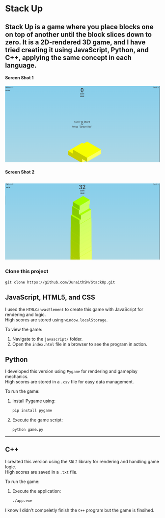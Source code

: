 # Stack Up 
**Stack Up** is a game where you place blocks one on top of another until the block slices down to zero. It is a 2D-rendered 3D game, and I have tried creating it using JavaScript, Python, and C++, applying the same concept in each language.
---
#### Screen Shot 1
![image](https://github.com/JunaithSM/StackUp/blob/main/Screenshot%202024-12-14%20213030.png)
#### Screen Shot 2
![image](https://github.com/JunaithSM/StackUp/blob/main/Screenshot%202024-12-14%20213130.png)
---
### Clone this project
```
git clone https://github.com/JunaithSM/StackUp.git
```

## **JavaScript, HTML5, and CSS**  
I used the `HTMLCanvasElement` to create this game with JavaScript for rendering and logic.  
High scores are stored using `window.localStorage`.  

To view the game:  
1. Navigate to the `javascript/` folder.  
2. Open the `index.html` file in a browser to see the program in action.  

## **Python**  
I developed this version using `Pygame` for rendering and gameplay mechanics.  
High scores are stored in a `.csv` file for easy data management.  

To run the game:  
1. Install Pygame using:  
   ```bash
   pip install pygame
   ```  
2. Execute the game script:  
   ```bash
   python game.py
   ```  

---

## **C++**  
I created this version using the `SDL2` library for rendering and handling game logic.  
High scores are saved in a `.txt` file.  

To run the game:  
1. Execute the application:  
   ```bash
   ./app.exe
   ```  

I know I didn't compeletly finish the `C++` program but the game is finsihed.
